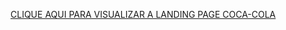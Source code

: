 
<a href="https://ellenmily.github.io/LANDING_PAGE_COCA-COLA/">CLIQUE AQUI PARA VISUALIZAR A LANDING PAGE COCA-COLA</a>
